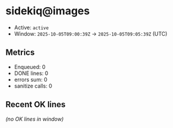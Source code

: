 # sidekiq@images

- Active: `active`
- Window: `2025-10-05T09:00:39Z` → `2025-10-05T09:05:39Z` (UTC)

## Metrics
- Enqueued: 0
- DONE lines: 0
- errors sum: 0
- sanitize calls: 0

## Recent OK lines
_(no OK lines in window)_
